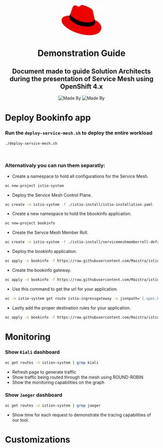 <p align="center">
    <img alt="Red Hat Logo" height="100" src="../Logo-RedHat-Hat-Color-RGB.png">
</p>

<h1 align="center">
    Demonstration Guide
</h1>

<h2 align="center">
    Document made to guide Solution Architects during the presentation of Service Mesh using OpenShift 4.x
</h2>

<p align="center">
    <!-- <img alt="CentOS Version" src="https://img.shields.io/badge/Linux-CentOS8-green"> -->
    <img alt="Made By" src="https://img.shields.io/badge/Made%20By-Hugo%20Pfeffer-blue?style=for-the-badge">
    <img alt="Made By" src="https://img.shields.io/badge/License-GPL%203.0-green?style=for-the-badge">
</p>

# Deploy Bookinfo app
### Run the `deploy-service-mesh.sh` to deploy the entire workload

```sh
./deploy-service-mesh.sh
```
</br>

### Alternativaly you can run them separatly:

- Create a namespace to hold all configurations for the Service Mesh.
```sh
oc new-project istio-system
```
- Deploy the Service Mesh Control Plane.
```sh
oc create -n istio-system -f ./istio-install/istio-installation.yaml
```

- Create a new namespace to hold the bbookinfo application.
```sh
oc new-project bookinfo
```

- Create the Servce Mesh Member Roll.
```sh
oc create -n istio-system -f ./istio-install/servicemeshmemberroll-default.yaml
```

- Deploy the bookinfo application.
```sh
oc apply -n bookinfo -f https://raw.githubusercontent.com/Maistra/istio/maistra-2.0/samples/bookinfo/platform/kube/bookinfo.yaml
```

- Create the bookinfo gateway.
```sh
oc apply -n bookinfo -f https://raw.githubusercontent.com/Maistra/istio/maistra-2.0/samples/bookinfo/networking/bookinfo-gateway.yaml
```

- Use this command to get the url for your application.
```sh
oc -n istio-system get route istio-ingressgateway -o jsonpath='{.spec.host}'
```

- Lastly add the proper destination rules for your application.
```sh
oc apply -n bookinfo -f https://raw.githubusercontent.com/Maistra/istio/maistra-2.0/samples/bookinfo/networking/destination-rule-all.yaml
```

# Monitoring

### Show `Kiali` dashboard
```sh 
oc get routes -n istion-system | grep kiali 
```

- Refresh page to generate traffic
- Show traffic being routed through the mesh using ROUND-ROBIN
- Show the monitoring capabilities on the graph

### Show `Jaeger` dashboard
```sh 
oc get routes -n istion-system | grep jaeger
```

- Show time for each request to demonstrate the tracing capabilities of our tool.

# Customizations
